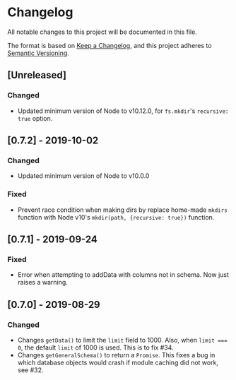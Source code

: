 # Changelog
All notable changes to this project will be documented in this file.

The format is based on
[Keep a Changelog](https://keepachangelog.com/en/1.0.0/),
and this project adheres to
[Semantic Versioning](https://semver.org/spec/v2.0.0.html).

## [Unreleased]

### Changed

- Updated minimum version of Node to v10.12.0,
  for `fs.mkdir`'s `recursive: true` option.

## [0.7.2] - 2019-10-02

### Changed

- Updated minimum version of Node to v10.0.0

### Fixed

- Prevent race condition when making dirs by replace
  home-made `mkdirs` function with Node v10's
  `mkdir(path, {recursive: true})` function.

## [0.7.1] - 2019-09-24

### Fixed

- Error when attempting to addData with columns not in schema.
  Now just raises a warning.

## [0.7.0] - 2019-08-29

### Changed

- Changes `getData()` to limit the `limit` field to 1000.
  Also, when `limit === 0`, the default `limit` of 1000 is used.
  This is to fix #34.
- Changes `getGeneralSchema()` to return a `Promise`.
  This fixes a bug in which database objects would crash if module caching did
  not work, see #32.
